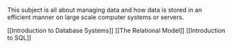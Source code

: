 This subject is all about managing data and how data is stored in an efficient manner on large scale computer systems or servers.

[[Introduction to Database Systems]]
[[The Relational Model]]
[[Introduction to SQL]]
